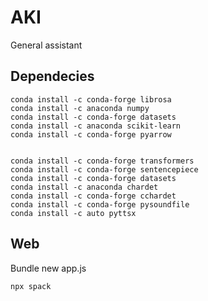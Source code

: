 # AKI

General assistant

## Dependecies

```
conda install -c conda-forge librosa
conda install -c anaconda numpy
conda install -c conda-forge datasets
conda install -c anaconda scikit-learn
conda install -c conda-forge pyarrow


conda install -c conda-forge transformers
conda install -c conda-forge sentencepiece
conda install -c conda-forge datasets 
conda install -c anaconda chardet 
conda install -c conda-forge cchardet
conda install -c conda-forge pysoundfile
conda install -c auto pyttsx 
```

## Web

Bundle new app.js
```
npx spack
```